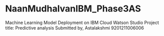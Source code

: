 # NaanMudhalvanIBM_Phase3AS
Machine Learning Model Deployment on IBM
Cloud Watson Studio
Project title: Predictive analysis
Submitted by,
Astalakshmi
9201211006006
